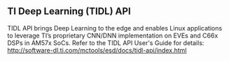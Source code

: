 TI Deep Learning (TIDL) API
---------------------------

TIDL API brings Deep Learning to the edge and enables Linux applications to leverage TI’s proprietary CNN/DNN implementation on EVEs and C66x DSPs in AM57x SoCs. Refer to the TIDL API User's Guide for details: http://software-dl.ti.com/mctools/esd/docs/tidl-api/index.html
